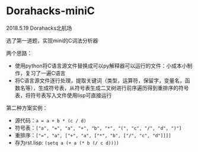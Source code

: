 # Dorahacks-miniC

2018.5.19 Dorahacks北航场

选了第一道题，实现mini的C词法分析器

两个思路：
- 使用python将C语言源文件替换成可以py解释器可以运行的文件：小成本小制作，复习了一遍C语言
- 将C语言源文件逐行处理，提取关键词（类型，运算符，保留字，变量名，函数名等），生成符号表，从符号表生成二叉树进行前序遍历得到重排序的符号表，将符号表写入文件使用lisp可直接运行

第二种方案实例：
- 源代码：`a = a + b * (c / d)`
- 符号表：`["a", "=", "a", "+", "b", "*", "(", "c", "/", "d", ")"]`
- 重排序：`["=", "a", ["+", "a", ["*", "b", ["/", "c", "d"]]]]`
- 存为rst.lisp: `(setq a (+ a (* b (/ c d))))`
